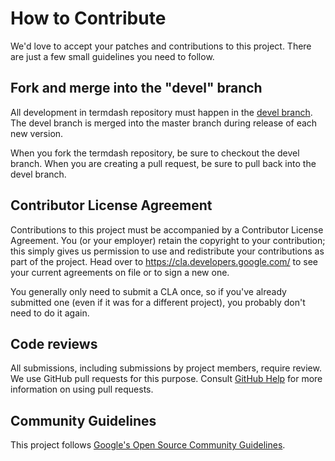 # How to Contribute

We'd love to accept your patches and contributions to this project. There are
just a few small guidelines you need to follow.

## Fork and merge into the "devel" branch

All development in termdash repository must happen in the [devel
branch](https://github.com/mum4k/termdash/tree/devel). The devel branch is
merged into the master branch during release of each new version.

When you fork the termdash repository, be sure to checkout the devel branch.
When you are creating a pull request, be sure to pull back into the devel
branch.

## Contributor License Agreement

Contributions to this project must be accompanied by a Contributor License
Agreement. You (or your employer) retain the copyright to your contribution;
this simply gives us permission to use and redistribute your contributions as
part of the project. Head over to <https://cla.developers.google.com/> to see
your current agreements on file or to sign a new one.

You generally only need to submit a CLA once, so if you've already submitted one
(even if it was for a different project), you probably don't need to do it
again.

## Code reviews

All submissions, including submissions by project members, require review. We
use GitHub pull requests for this purpose. Consult
[GitHub Help](https://help.github.com/articles/about-pull-requests/) for more
information on using pull requests.

## Community Guidelines

This project follows [Google's Open Source Community
Guidelines](https://opensource.google.com/conduct/).
